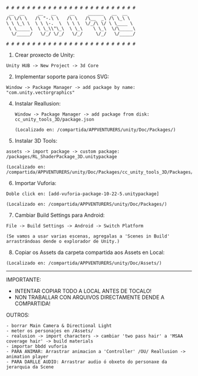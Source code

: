 ```
# # # # # # # # # # # # # # # # # # # # # # # # # 
 __  __     __   __     __     ______   __  __    
/\ \/\ \   /\ "-.\ \   /\ \   /\__  _\ /\ \_\ \   
\ \ \_\ \  \ \ \-.  \  \ \ \  \/_/\ \/ \ \____ \  
 \ \_____\  \ \_\\"\_\  \ \_\    \ \_\  \/\_____\ 
  \/_____/   \/_/ \/_/   \/_/     \/_/   \/_____/ 
                                                  
# # # # # # # # # # # # # # # # # # # # # # # # # 
```


1. Crear proxecto de Unity:

```
Unity HUB -> New Project -> 3d Core
```


2. Implementar soporte para iconos SVG:
   
```
Window -> Package Manager -> add package by name: "com.unity.vectorgraphics"
```


4. Instalar Reallusion:

    ```
    Window -> Package Manager -> add package from disk: cc_unity_tools_3D/package.json
    
    (Localizado en: /compartida/APPVENTURERS/unity/Doc/Packages/)
    ```


5. Instalar 3D Tools:

```
assets -> import package -> custom package: /packages/RL_ShaderPackage_3D.unitypackage

(Localizado en: /compartida/APPVENTURERS/unity/Doc/Packages/cc_unity_tools_3D/Packages/)
```

6. Importar Vuforia:
   
```
Doble click en: [add-vuforia-package-10-22-5.unitypackage]

(Localizado en: /compartida/APPVENTURERS/unity/Doc/Packages/)
```

7. Cambiar Build Settings para Android:

```
File -> Build Settings -> Android -> Switch Platform 

(Se vamos a usar varias escenas, agregalas a 'Scenes in Build' arrastrándoas dende o explorador de Unity.)
```

8. Copiar os Assets da carpeta compartida aos Assets en Local:

```
(Localizado en: /compartida/APPVENTURERS/unity/Doc/Assets/)
```

--------------------------------

IMPORTANTE:
* INTENTAR COPIAR TODO A LOCAL ANTES DE TOCALO!
* NON TRABALLAR CON ARQUIVOS DIRECTAMENTE DENDE A COMPARTIDA!

OUTROS:
```
- borrar Main Camera & Directional Light
- meter os personajes en /Assets/
- realusion -> import characters -> cambiar 'two pass hair' a 'MSAA coverage hair' -> build materials
- importar bbdd vuforia
- PARA ANIMAR: Arrastrar animacion a 'Controller' /OU/ Reallusion -> animation player
- PARA DARLLE AUDIO: Arrastrar audio ó obxeto do personaxe da jerarquia da Scene
```


